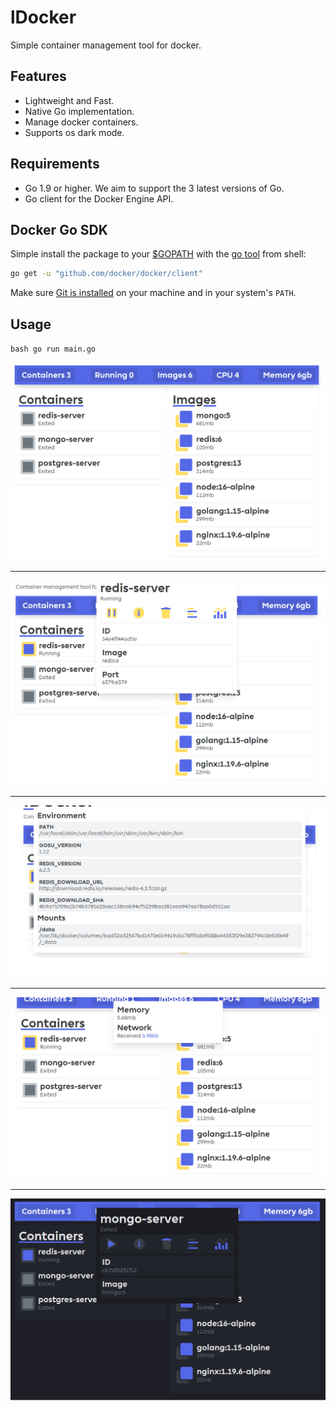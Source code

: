 # lDocker
Simple container management tool for docker.

## Features
- Lightweight and Fast.
- Native Go implementation.
- Manage docker containers.
- Supports os dark mode.

## Requirements
- Go 1.9 or higher. We aim to support the 3 latest versions of Go.
- Go client for the Docker Engine API.

## Docker Go SDK
Simple install the package to your [$GOPATH](https://github.com/golang/go/wiki/GOPATH "GOPATH") with the [go tool](https://golang.org/cmd/go/ "go command") from shell:
```bash
go get -u "github.com/docker/docker/client"
```
Make sure [Git is installed](https://git-scm.com/downloads) on your machine and in your system's `PATH`.

## Usage
``bash
go run main.go
``

![image](https://raw.githubusercontent.com/lovesaroha/gimages/main/89.png)

---

![image](https://raw.githubusercontent.com/lovesaroha/gimages/main/90.png)

---

![image](https://raw.githubusercontent.com/lovesaroha/gimages/main/91.png)

---

![image](https://raw.githubusercontent.com/lovesaroha/gimages/main/92.png)

---

![image](https://raw.githubusercontent.com/lovesaroha/gimages/main/93.png)